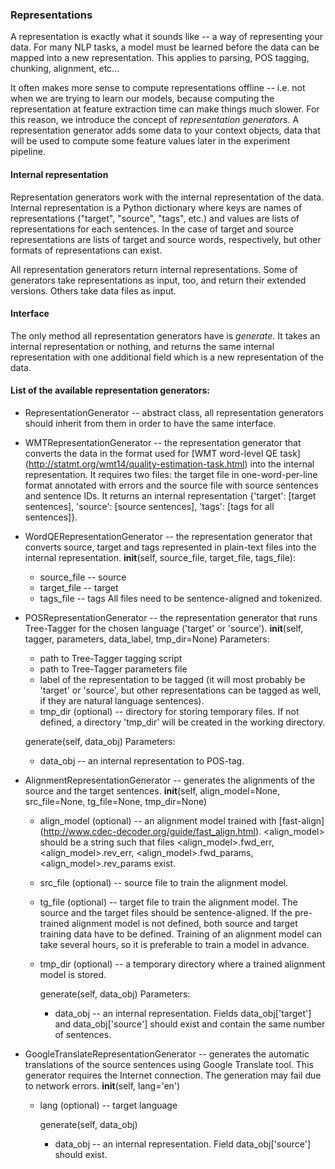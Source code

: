 ### Representations

A representation is exactly what it sounds like -- a way of representing your data. For many NLP tasks, a model must be learned before the data can be mapped into a new representation. This applies to parsing, POS tagging, chunking, alignment, etc...     
       
It often makes more sense to compute representations offline -- i.e. not when we are trying to learn our models, because computing the representation at feature extraction time can make things much slower. For this reason, we introduce the concept of _representation generators_. A representation generator adds some data to your context objects, data that will be used to compute some feature values later in the experiment pipeline. 

#### Internal representation

Representation generators work with the internal representation of the data. Internal representation is a Python dictionary where keys are names of representations ("target", "source", "tags", etc.) and values are lists of representations for each sentences. In the case of target and source representations are lists of target and source words, respectively, but other formats of representations can exist.

All representation generators return internal representations. Some of generators take representations as input, too, and return their extended versions. Others take data files as input.

#### Interface

The only method all representation generators have is _generate_. It takes an internal representation or nothing, and returns the same internal representation with one additional field which is a new representation of the data.

#### List of the available representation generators:

* RepresentationGenerator -- abstract class, all representation generators should inherit from them in order to have the same interface.

* WMTRepresentationGenerator -- the representation generator that converts the data in the format used for [WMT word-level QE task] (http://statmt.org/wmt14/quality-estimation-task.html) into the internal representation. It requires two files: the target file in one-word-per-line format annotated with errors and the source file with source sentences and sentence IDs. It returns an internal representation {'target': [target sentences], 'source': [source sentences], 'tags': [tags for all sentences]}.

* WordQERepresentationGenerator -- the representation generator that converts source, target and tags represented in plain-text files into the internal representation.
	__init__(self, source_file, target_file, tags_file):
	* source_file -- source
	* target_file -- target
	* tags_file -- tags
All files need to be sentence-aligned and tokenized.

* POSRepresentationGenerator -- the representation generator that runs Tree-Tagger for the chosen language ('target' or 'source').
	__init__(self, tagger, parameters, data_label, tmp_dir=None)
	Parameters:
	* path to Tree-Tagger tagging script 
	* path to Tree-Tagger parameters file 
	* label of the representation to be tagged (it will most probably be 'target' or 'source', but other representations can be tagged as well, if they are natural language sentences).
	* tmp_dir (optional) -- directory for storing temporary files. If not defined, a directory 'tmp_dir' will be created in the working directory.

	generate(self, data_obj)
	Parameters:
	* data_obj -- an internal representation to POS-tag.

* AlignmentRepresentationGenerator -- generates the alignments of the source and the target sentences.
	__init__(self, align_model=None, src_file=None, tg_file=None, tmp_dir=None)
	* align_model (optional) -- an alignment model trained with [fast-align] (http://www.cdec-decoder.org/guide/fast_align.html). <align_model> should be a string such that files <align_model>.fwd_err, <align_model>.rev_err, <align_model>.fwd_params, <align_model>.rev_params exist.
	* src_file (optional) -- source file to train the alignment model.
	* tg_file (optional) -- target file to train the alignment model. The source and the target files should be sentence-aligned. If the pre-trained alignment model is not defined, both source and target training data have to be defined. Training of an alignment model can take several hours, so it is preferable to train a model in advance.
	* tmp_dir (optional) -- a temporary directory where a trained alignment model is stored.

        generate(self, data_obj)
        Parameters:
        * data_obj -- an internal representation. Fields data_obj['target'] and data_obj['source'] should exist and contain the same number of sentences.

* GoogleTranslateRepresentationGenerator -- generates the automatic translations of the source sentences using Google Translate tool. This generator requires the Internet connection. The generation may fail due to network errors.
	__init__(self, lang='en')
	* lang (optional) -- target language

        generate(self, data_obj)
        * data_obj -- an internal representation. Field data_obj['source'] should exist.


